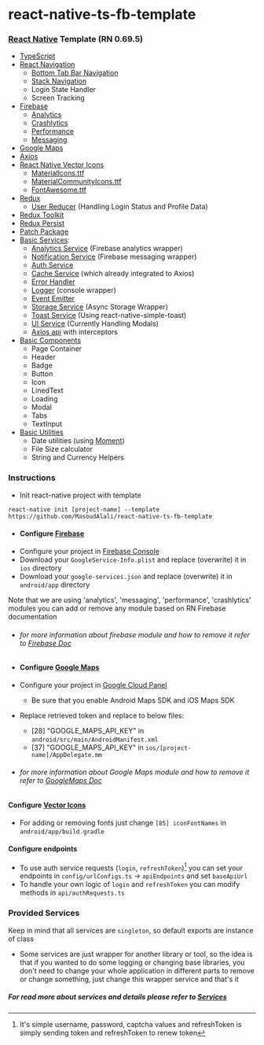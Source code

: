 # react-native-ts-fb-template

### [React Native](https://reactnative.dev/) Template (RN 0.69.5)

* [TypeScript](https://www.typescriptlang.org/)
* [React Navigation](https://reactnavigation.org/)
    * [Bottom Tab Bar Navigation](https://reactnavigation.org/docs/bottom-tab-navigator/)
    * [Stack Navigation](https://reactnavigation.org/docs/stack-navigator/)
    * Login State Handler
    * Screen Tracking
* [Firebase](https://rnfirebase.io/)
    * [Analytics](https://rnfirebase.io/analytics/usage)
    * [Crashlytics](https://rnfirebase.io/crashlytics/usage)
    * [Performance](https://rnfirebase.io/perf/usage)
    * [Messaging](https://rnfirebase.io/messaging/usage)
* [Google Maps](https://github.com/react-native-maps/react-native-maps)
* [Axios](https://axios-http.com/docs/intro)
* [React Native Vector Icons](https://github.com/oblador/react-native-vector-icons)
    * [MaterialIcons.ttf](https://fonts.google.com/icons?selected=Material+Icons)
    * [MaterialCommunityIcons.ttf](https://materialdesignicons.com/)
    * [FontAwesome.ttf](https://fontawesome.com/icons)
* [Redux](https://redux.js.org/)
    * [User Reducer](./docs/Stores.md) (Handling Login Status and Profile Data)
* [Redux Toolkit](https://redux.js.org/redux-toolkit/overview)
* [Redux Persist](https://github.com/rt2zz/redux-persist#readme)
* [Patch Package](https://github.com/ds300/patch-package)
* [Basic Services](#provided-services):
    * [Analytics Service](./docs/Services.md#analytics-service) (Firebase analytics wrapper)
    * [Notification Service](./docs/Services.md#notification-service) (Firebase messaging wrapper)
    * [Auth Service](./docs/Services.md#auth-service)
    * [Cache Service](./docs/Services.md#cache-service) (which already integrated to Axios)
    * [Error Handler](./docs/Services.md#error-handler)
    * [Logger](./docs/Services.md#logger) (console wrapper)
    * [Event Emitter](./docs/Services.md#event-emitter)
    * [Storage Service](./docs/Services.md#storage-service) (Async Storage Wrapper)
    * [Toast Service](./docs/Services.md#toast-service) (Using react-native-simple-toast)
    * [UI Service](./docs/Services.md#ui-service) (Currently Handling Modals)
    * [Axios api](./docs/Services.md#api-helper) with interceptors
* [Basic Components](./docs/Components.md)
  * Page Container
  * Header
  * Badge
  * Button
  * Icon
  * LinedText
  * Loading
  * Modal
  * Tabs
  * TextInput
* [Basic Utilities](./docs/Utilities.md)
  * Date utilities (using [Moment](https://momentjs.com/))
  * File Size calculator
  * String and Currency Helpers

### Instructions

* Init react-native project with template

```shell
react-native init [project-name] --template https://github.com/MasoudAlali/react-native-ts-fb-template
```

* #### Configure [Firebase](https://rnfirebase.io/)
* Configure your project in [Firebase Console](https://console.firebase.google.com)
* Download your `GoogleService-Info.plist` and replace (overwrite) it in `ios` directory
* Download your `google-services.json` and replace (overwrite) it in `android/app` directory

Note that we are using 'analytics', 'messaging', 'performance', 'crashlytics' modules
you can add or remove any module based on RN Firebase documentation

* ###### for more information about firebase module and how to remove it refer to [Firebase Doc](./docs/Firebase.md)

* #### Configure [Google Maps](https://github.com/react-native-maps/react-native-maps)
* Configure your project in [Google Cloud Panel](https://cloud.google.com)
    * Be sure that you enable Android Maps SDK and iOS Maps SDK
* Replace retrieved token and replace to below files:
    * [28] "GOOGLE_MAPS_API_KEY" in `android/src/main/AndroidManifest.xml`
    * [37] "GOOGLE_MAPS_API_KEY" in `ios/[project-name]/AppDelegate.mm`

* ###### for more information about Google Maps module and how to remove it refer to [GoogleMaps Doc](./docs/GoogleMaps.md)

#### Configure [Vector Icons](https://github.com/oblador/react-native-vector-icons)

* For adding or removing fonts just change `[85] iconFontNames` in `android/app/build.gradle`

#### Configure endpoints

* To use auth service requests (`login`, `refreshToken`)[^1] you can set your endpoints in 
`config/urlConfigs.ts` -> `apiEndpoints` and set `baseApiUrl`
* To handle your own logic of `login` and `refreshToken` you can modify methods in `api/authRequests.ts`

### Provided Services

Keep in mind that all services are `singleton`, so default exports are instance of class<br/>

* Some services are just wrapper for another library or tool, so the idea is that if you wanted to do some logging or
  changing base libraries, you don't need to change your whole application in different parts to remove or change
  something, just change this wrapper service and that's it

##### For read more about services and details please refer to [Services](./docs/Services.md)

[^1]: It's simple username, password, captcha values and refreshToken is simply sending token and refreshToken to renew token
